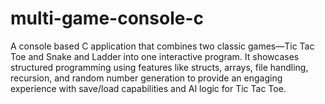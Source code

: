 # multi-game-console-c
A console based C application that combines two classic games—Tic Tac Toe and Snake and Ladder into one interactive program. It showcases structured programming using features like structs, arrays, file handling, recursion, and random number generation to provide an engaging experience with save/load capabilities and AI logic for Tic Tac Toe.
